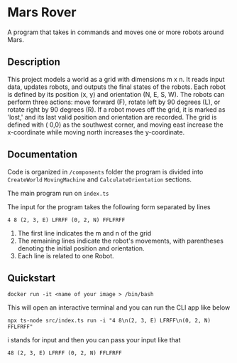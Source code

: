 # Mars Rover

A program that takes in commands and moves one or more robots around Mars.

## Description

This project models a world as a grid with dimensions m x n. It reads input data, updates robots, and outputs the final
states of the robots. Each robot is defined by its position (x, y) and orientation (N, E, S, W). The robots can perform
three actions: move forward (F), rotate left by 90 degrees (L), or rotate right by 90 degrees (R). If a robot moves off
the grid, it is marked as 'lost,' and its last valid position and orientation are recorded. The grid is defined with (
0,0) as the southwest corner, and moving east increase the x-coordinate while moving north increases the
y-coordinate.

## Documentation

Code is organized in  `/components` folder the program is divided into `CreateWorld` `MovingMachine`
and `CalculateOrientation` sections.

The main program run on `index.ts`

The input for the program takes the following form separated by lines

`4 8
(2, 3, E) LFRFF
(0, 2, N) FFLFRFF`

1. The first line indicates the m and n of the grid
2. The remaining lines indicate the robot's movements, with parentheses denoting the initial position and orientation.
3. Each line is related to one Robot.

## Quickstart

```
docker run -it <name of your image > /bin/bash 
```

This will open an interactive terminal and you can run the CLI app like below

```
npx ts-node src/index.ts run -i "4 8\n(2, 3, E) LFRFF\n(0, 2, N) FFLFRFF" 
```

i stands for input and then you can pass your input like that

`48
(2, 3, E) LFRFF
(0, 2, N) FFLFRFF`

